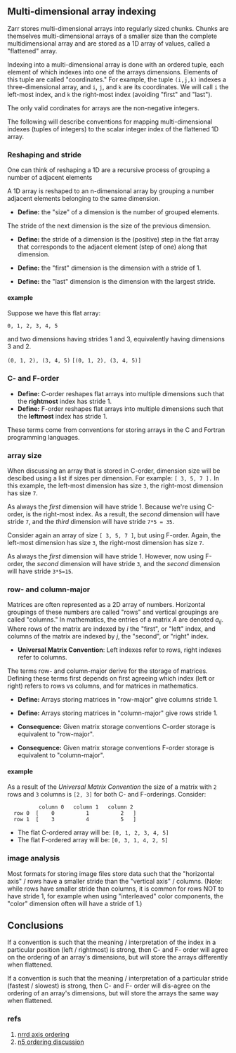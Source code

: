 ## Multi-dimensional array indexing

Zarr stores multi-dimensional arrays into regularly sized chunks.
Chunks are themselves multi-dimensional arrays of a smaller size than
the complete multidimensional array and are stored as a 1D array of
values, called a "flattened" array.

Indexing into a multi-dimensional array is done with an ordered tuple,
each element of which indexes into one of the arrays dimensions.
Elements of this tuple are called "coordinates." For example, the tuple
`(i,j,k)` indexes a three-dimensional array, and `i`, `j`, and `k` are
its coordinates. We will call `i` the left-most index, and `k` the
right-most index (avoiding "first" and "last").

The only valid cordinates for arrays are the non-negative integers.

The following will describe conventions for mapping multi-dimensional
indexes (tuples of integers) to the scalar integer index of the
flattened 1D array.

### Reshaping and stride

One can think of reshaping a 1D are a recursive process of 
grouping a number of adjacent elements

A 1D array is reshaped to an n-dimensional array by grouping a number
adjacent elements belonging to the same dimension. 

* **Define:** the "size" of a dimension is the number of grouped elements.

The stride of the next dimension is the size of the previous dimension. 

* **Define:** the stride of a dimension is the (positive) step in the
  flat array that corresponds to the adjacent element (step of one)
  along that dimension.

* **Define:** the "first" dimension is the dimension with a stride of 1.
* **Define:** the "last" dimension is the dimension with the largest stride.

#### example

Suppose we have this flat array:

`0, 1, 2, 3, 4, 5`

and two dimensions having strides 1 and 3, equivalently having dimensions 3 and 2.


`(0, 1, 2), (3, 4, 5)`
`[(0, 1, 2), (3, 4, 5)]`



### C- and F-order

* **Define:** C-order reshapes flat arrays into multiple dimensions such
  that the **rightmost** index has stride 1.
* **Define:** F-order reshapes flat arrays into multiple dimensions such
  that the **leftmost** index has stride 1.

These terms come from conventions for storing arrays in the C and
Fortran programming languages.

### array size

When discussing an array that is stored in C-order, dimension size will
be descibed using a list if sizes per dimension. For example: `[ 3, 5, 7 ].`
In this example, the left-most dimension has size `3`, the right-most
dimension has size `7`.

As always the *first* dimension will have stride 1. Because we're using
C-order, is the right-most index. As a result, the *second* dimension
will have stride `7`, and the *third* dimension will have stride `7*5 =
35`. 

Consider again an array of size `[ 3, 5, 7 ]`, but using F-order.
Again, the left-most dimension has size `3`, the right-most dimension
has size `7`.

As always the *first* dimension will have stride 1.  However, now using
F-order, the *second* dimension will have stride `3`, and the *second*
dimension will have stride `3*5=15`.

### row- and column-major

Matrices are often represented as a 2D array of numbers.  Horizontal
groupings of these numbers are called "rows" and vertical groupings are
called "columns." In mathematics, the entries of a matrix $A$ are
denoted $a_{ij}$. Where rows of the matrix are indexed by $i$ the
"first", or "left" index, and columns of the matrix are indexed by $j$,
the "second", or "right" index.

* **Universal Matrix Convention**: Left indexes refer to rows,
  right indexes refer to columns.

The terms row- and column-major derive for the storage of matrices.
Defining these terms first depends on first agreeing which index (left
or right) refers to rows vs columns, and for matrices in mathematics.

* **Define:** Arrays storing matrices in "row-major" give columns stride 1. 
* **Define:** Arrays storing matrices in "column-major" give rows stride 1. 

* **Consequence:** Given matrix storage conventions C-order storage is
  equivalent to "row-major".
* **Consequence:** Given matrix storage conventions F-order storage is
  equivalent to "column-major".

#### example

As a result of the *Universal Matrix Convention* the size of a matrix
with `2` rows and `3` columns is `[2, 3]` for both C- and F-orderings.
Consider:

```
          column 0   column 1   column 2
  row 0  [    0          1          2   ]
  row 1  [    3          4          5   ]
```

* The flat C-ordered array will be: `[0, 1, 2, 3, 4, 5]`
* The flat F-ordered array will be: `[0, 3, 1, 4, 2, 5]`


### image analysis

Most formats for storing image files store data such that the
"horizontal axis" / rows have a smaller stride than the "vertical axis"
/ columns.  (Note: while rows have smaller stride than columns, it is
common for rows NOT to have stride 1, for example when using
"interleaved" color components, the "color" dimension often will have a
stride of 1.)

## Conclusions

If a convention is such that the meaning / interpretation of the index
in a particular position (left / rightmost) is strong, then C- and F-
order will agree on the ordering of an array's dimensions, but will
store the arrays differently when flattened.

If a convention is such that the meaning / interpretation of a
particular stride (fastest / slowest) is strong, then C- and F- order
will dis-agree on the ordering of an array's dimensions, but will store the
arrays the same way when flattened.

### refs

1) [nrrd axis ordering](https://teem.sourceforge.net/nrrd/format.html#general.4)
2) [n5 ordering discussion](https://github.com/saalfeldlab/n5/issues/31)
